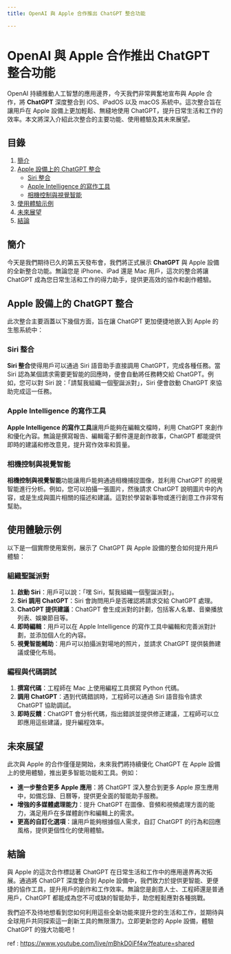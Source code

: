 ```yaml
---
title: OpenAI 與 Apple 合作推出 ChatGPT 整合功能

---
```


# OpenAI 與 Apple 合作推出 ChatGPT 整合功能

OpenAI 持續推動人工智慧的應用邊界，今天我們非常興奮地宣布與 Apple 合作，將 **ChatGPT** 深度整合到 iOS、iPadOS 以及 macOS 系統中。這次整合旨在讓用戶在 Apple 設備上更加輕鬆、無縫地使用 ChatGPT，提升日常生活和工作的效率。本文將深入介紹此次整合的主要功能、使用體驗及其未來展望。

## 目錄

1. [簡介](#簡介)
2. [Apple 設備上的 ChatGPT 整合](#apple-設備上的-chatgpt-整合)
    - [Siri 整合](#siri-整合)
    - [Apple Intelligence 的寫作工具](#apple-intelligence-的寫作工具)
    - [相機控制與視覺智能](#相機控制與視覺智能)
3. [使用體驗示例](#使用體驗示例)
4. [未來展望](#未來展望)
5. [結論](#結論)

## 簡介

今天是我們期待已久的第五天發布會，我們將正式展示 **ChatGPT** 與 Apple 設備的全新整合功能。無論您是 iPhone、iPad 還是 Mac 用戶，這次的整合將讓 ChatGPT 成為您日常生活和工作的得力助手，提供更高效的協作和創作體驗。

## Apple 設備上的 ChatGPT 整合

此次整合主要涵蓋以下幾個方面，旨在讓 ChatGPT 更加便捷地嵌入到 Apple 的生態系統中：

### Siri 整合

**Siri 整合**使得用戶可以通過 Siri 語音助手直接調用 ChatGPT，完成各種任務。當 Siri 認為某個請求需要更智能的回應時，便會自動將任務轉交給 ChatGPT。例如，您可以對 Siri 說：「請幫我組織一個聖誕派對」，Siri 便會啟動 ChatGPT 來協助完成這一任務。

### Apple Intelligence 的寫作工具

**Apple Intelligence 的寫作工具**讓用戶能夠在編輯文檔時，利用 ChatGPT 來創作和優化內容。無論是撰寫報告、編輯電子郵件還是創作故事，ChatGPT 都能提供即時的建議和修改意見，提升寫作效率和質量。

### 相機控制與視覺智能

**相機控制與視覺智能**功能讓用戶能夠通過相機捕捉圖像，並利用 ChatGPT 的視覺智能進行分析。例如，您可以拍攝一張圖片，然後請求 ChatGPT 說明圖片中的內容，或是生成與圖片相關的描述和建議。這對於學習新事物或進行創意工作非常有幫助。

## 使用體驗示例

以下是一個實際使用案例，展示了 ChatGPT 與 Apple 設備的整合如何提升用戶體驗：

### 組織聖誕派對

1. **啟動 Siri**：用戶可以說：「嘿 Siri，幫我組織一個聖誕派對」。
2. **Siri 調用 ChatGPT**：Siri 會詢問用戶是否確認將請求交給 ChatGPT 處理。
3. **ChatGPT 提供建議**：ChatGPT 會生成派對的計劃，包括客人名單、音樂播放列表、娛樂節目等。
4. **即時編輯**：用戶可以在 Apple Intelligence 的寫作工具中編輯和完善派對計劃，並添加個人化的內容。
5. **視覺智能輔助**：用戶可以拍攝派對場地的照片，並請求 ChatGPT 提供裝飾建議或優化布局。

### 編程與代碼調試

1. **撰寫代碼**：工程師在 Mac 上使用編程工具撰寫 Python 代碼。
2. **調用 ChatGPT**：遇到代碼錯誤時，工程師可以通過 Siri 語音指令請求 ChatGPT 協助調試。
3. **即時反饋**：ChatGPT 會分析代碼，指出錯誤並提供修正建議，工程師可以立即應用這些建議，提升編程效率。

## 未來展望

此次與 Apple 的合作僅僅是開始，未來我們將持續優化 ChatGPT 在 Apple 設備上的使用體驗，推出更多智能功能和工具。例如：

- **進一步整合更多 Apple 應用**：將 ChatGPT 深入整合到更多 Apple 原生應用中，如備忘錄、日曆等，提供更全面的智能助手服務。
- **增強的多媒體處理能力**：提升 ChatGPT 在圖像、音頻和視頻處理方面的能力，滿足用戶在多媒體創作和編輯上的需求。
- **更高的自訂化選項**：讓用戶能夠根據個人需求，自訂 ChatGPT 的行為和回應風格，提供更個性化的使用體驗。

## 結論

與 Apple 的這次合作標誌著 ChatGPT 在日常生活和工作中的應用邊界再次拓展。通過將 ChatGPT 深度整合到 Apple 設備中，我們致力於提供更智能、更便捷的協作工具，提升用戶的創作和工作效率。無論您是創意人士、工程師還是普通用戶，ChatGPT 都能成為您不可或缺的智能助手，助您輕鬆應對各種挑戰。

我們迫不及待地想看到您如何利用這些全新功能來提升您的生活和工作，並期待與全球用戶共同探索這一創新工具的無限潛力。立即更新您的 Apple 設備，體驗 ChatGPT 的強大功能吧！

ref : https://www.youtube.com/live/mBhkD0iFf4w?feature=shared